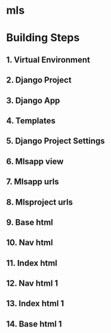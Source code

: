 # mls

# Building Steps

## 1. Virtual Environment

## 2. Django Project

## 3. Django App

## 4. Templates

## 5. Django Project Settings

## 6. Mlsapp view

## 7. Mlsapp urls

## 8. Mlsproject urls

## 9. Base html

## 10. Nav html

## 11. Index html

## 12. Nav html 1

## 13. Index html 1

## 14. Base html 1







